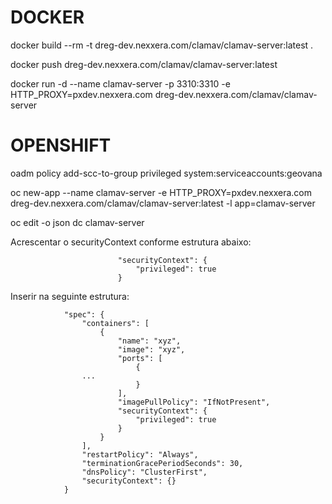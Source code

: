 # DOCKER

docker build --rm -t dreg-dev.nexxera.com/clamav/clamav-server:latest .

docker push dreg-dev.nexxera.com/clamav/clamav-server:latest

docker run -d --name clamav-server -p 3310:3310 -e HTTP_PROXY=pxdev.nexxera.com dreg-dev.nexxera.com/clamav/clamav-server

# OPENSHIFT

oadm policy add-scc-to-group privileged system:serviceaccounts:geovana

oc new-app --name clamav-server -e HTTP_PROXY=pxdev.nexxera.com dreg-dev.nexxera.com/clamav/clamav-server:latest -l app=clamav-server


oc edit -o json dc clamav-server

Acrescentar o securityContext conforme estrutura abaixo:
```
                        "securityContext": {
                            "privileged": true
                        }
```

Inserir na seguinte estrutura:
```
            "spec": {
                "containers": [
                    {
                        "name": "xyz",
                        "image": "xyz",
                        "ports": [
                            {
				...
                            }
                        ],
                        "imagePullPolicy": "IfNotPresent",
                        "securityContext": {
                            "privileged": true
                        }
                    }
                ],
                "restartPolicy": "Always",
                "terminationGracePeriodSeconds": 30,
                "dnsPolicy": "ClusterFirst",
                "securityContext": {}
            }
```
